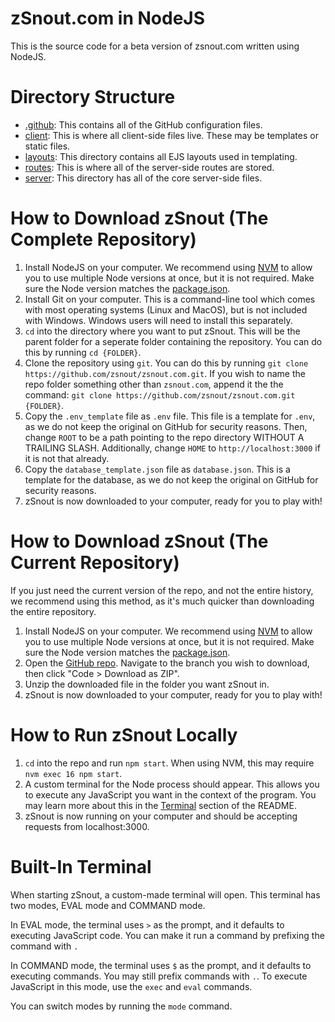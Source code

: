 # zSnout.com in NodeJS

This is the source code for a beta version of zsnout.com written using NodeJS.

# Directory Structure

- [.github](/.github): This contains all of the GitHub configuration files.
- [client](/client): This is where all client-side files live. These may be templates or static files.
- [layouts](/layouts): This directory contains all EJS layouts used in templating.
- [routes](/routes): This is where all of the server-side routes are stored.
- [server](/server): This directory has all of the core server-side files.

# How to Download zSnout (The Complete Repository)

1. Install NodeJS on your computer. We recommend using [NVM](https://github.com/nvm-sh/nvm) to allow you to use multiple Node versions at once, but it is not required. Make sure the Node version matches the [package.json](package.json).
2. Install Git on your computer. This is a command-line tool which comes with most operating systems (Linux and MacOS), but is not included with Windows. Windows users will need to install this separately.
3. `cd` into the directory where you want to put zSnout. This will be the parent folder for a seperate folder containing the repository. You can do this by running `cd {FOLDER}`.
4. Clone the repository using `git`. You can do this by running `git clone https://github.com/zsnout/zsnout.com.git`. If you wish to name the repo folder something other than `zsnout.com`, append it the the command: `git clone https://github.com/zsnout/zsnout.com.git {FOLDER}`.
5. Copy the `.env_template` file as `.env` file. This file is a template for `.env`, as we do not keep the original on GitHub for security reasons. Then, change `ROOT` to be a path pointing to the repo directory WITHOUT A TRAILING SLASH. Additionally, change `HOME` to `http://localhost:3000` if it is not that already.
6. Copy the `database_template.json` file as `database.json`. This is a template for the database, as we do not keep the original on GitHub for security reasons.
7. zSnout is now downloaded to your computer, ready for you to play with!

# How to Download zSnout (The Current Repository)

If you just need the current version of the repo, and not the entire history, we recommend using this method, as it's much quicker than downloading the entire repository.

1. Install NodeJS on your computer. We recommend using [NVM](https://github.com/nvm-sh/nvm) to allow you to use multiple Node versions at once, but it is not required. Make sure the Node version matches the [package.json](package.json).
2. Open the [GitHub repo](https://github.com/zSnout/zsnout.com/). Navigate to the branch you wish to download, then click "Code > Download as ZIP".
3. Unzip the downloaded file in the folder you want zSnout in.
4. zSnout is now downloaded to your computer, ready for you to play with!

# How to Run zSnout Locally

1. `cd` into the repo and run `npm start`. When using NVM, this may require `nvm exec 16 npm start`.
2. A custom terminal for the Node process should appear. This allows you to execute any JavaScript you want in the context of the program. You may learn more about this in the [Terminal](#built-in-terminal) section of the README.
3. zSnout is now running on your computer and should be accepting requests from localhost:3000.

# Built-In Terminal

When starting zSnout, a custom-made terminal will open. This terminal has two modes, EVAL mode and COMMAND mode.

In EVAL mode, the terminal uses `>` as the prompt, and it defaults to executing JavaScript code. You can make it run a command by prefixing the command with `.`

In COMMAND mode, the terminal uses `$` as the prompt, and it defaults to executing commands. You may still prefix commands with `.`. To execute JavaScript in this mode, use the `exec` and `eval` commands.

You can switch modes by running the `mode` command.
